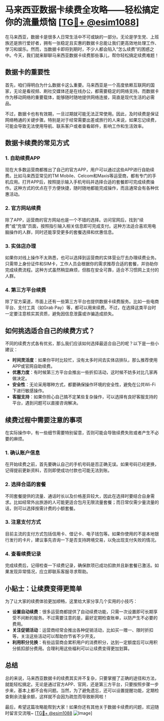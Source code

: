 # 马来西亚数据卡续费全攻略——轻松搞定你的流量烦恼 [[TG💪+ @esim1088](https://t.me/s/esim1088)]

在马来西亚，数据卡是很多人日常生活中不可或缺的一部分。无论是学生党、上班族还是旅行爱好者，拥有一张稳定且实惠的数据卡总能让我们更高效地处理工作、学习和娱乐。然而，当数据卡即将到期时，不少人都会陷入“怎么续费”的困惑之中。今天，我们就来聊聊马来西亚数据卡续费那些事儿，帮你轻松搞定续费难题！

## 数据卡的重要性

首先，咱们得明白为什么数据卡这么重要。马来西亚是一个高度依赖互联网的国家，无论是看视频、刷社交媒体还是在线办公，都需要稳定的网络支持。而数据卡作为移动网络的重要载体，能够随时随地提供网络连接，简直是现代生活的必需品。

不过，数据卡也有有效期，一旦过期就可能无法正常使用。因此，及时续费是保证网络畅通的关键步骤。特别是对于经常需要出差或旅行的人来说，如果忘记续费，可能会导致无法使用导航、联系客户或者查看邮件，影响工作和生活效率。

## 数据卡续费的常见方式

### 1. 自助续费APP

现在大多数运营商都推出了自己的官方APP，用户可以通过这些APP进行自助续费。比如马来西亚常见的TM Mobile、Celcom和Maxis等运营商，都有专门的手机应用。打开APP后，按照提示输入手机号码并选择合适的套餐即可完成续费操作。这种方式的优点在于方便快捷，随时随地都能完成操作，而且通常会有各种优惠活动。

### 2. 官方网站续费

除了APP，运营商的官方网站也是一个不错的选择。访问官网后，找到“续费”或“充值”页面，按照指引输入相关信息即可完成支付。这种方法适合喜欢用电脑操作的人群，同时还能享受更多的套餐选择和优惠信息。

### 3. 实体店办理

如果你对线上操作不太熟悉，也可以选择到运营商的实体营业厅去办理续费业务。只需带上身份证件和SIM卡，工作人员会根据你的需求推荐合适的套餐，并协助你完成续费流程。这种方式虽然稍显麻烦，但胜在安全可靠，适合不习惯网上支付的人群。

### 4. 第三方平台续费

除了官方渠道，市面上还有一些第三方平台也提供数据卡续费服务。比如一些电商平台、支付工具（如Grab Pay）等，都可以用来续费。不过，在选择这类平台时一定要注意核实其资质，避免因信息泄露或诈骗造成损失。

## 如何挑选适合自己的续费方式？

不同的续费方式各有优劣，那么我们应该如何选择最适合自己的呢？以下是一些小建议：

- **时间灵活度**：如果你平时比较忙，没有太多时间去实体店排队，那么推荐使用APP或官网自助续费。
- **优惠力度**：有时候第三方平台会推出一些折扣活动，这时候不妨多对比几家再做决定。
- **安全性**：无论采用哪种方式，都要确保操作环境的安全性，避免在公共Wi-Fi下进行敏感操作。
- **客服支持**：如果你担心自己搞不定某些复杂操作，可以选择有良好客服支持的平台，遇到问题可以直接咨询解决。

## 续费过程中需要注意的事项

在实际操作中，有一些细节需要特别留意，否则可能会导致续费失败或者产生不必要的麻烦。

### 1. 确认账户信息

在开始续费之前，首先要确认自己的手机号码是否正确无误。如果号码已经更换，记得提前更新资料，否则即使成功付款也可能无法到账。

### 2. 选择合适的套餐

不同套餐提供的流量、通话时长以及价格差异较大，因此在选择时要结合自身需求。比如经常外出旅游的人可能更适合包月无限流量套餐；而日常仅需少量流量的话，则可以选择按需计费的小额套餐。

### 3. 注意支付方式

目前主流的支付方式包括信用卡、借记卡、电子钱包等。如果你使用的不是本地银行发行的卡片，建议事先咨询一下是否支持跨境交易，以免出现支付失败的情况。

### 4. 查看续费记录

完成续费后，记得检查一下续费记录，确保款项已成功扣款并且新套餐已激活。如果发现异常情况，应立即联系客服寻求帮助。

## 小贴士：让续费变得更简单

为了让大家的续费体验更加顺畅，这里给大家分享几个实用的小技巧：

- **设置自动续费**：很多运营商都提供了自动续费功能，只需一次设置即可长期享受不间断的服务。不过需要注意的是，最好定期检查账单，以防产生不必要的费用。
- **关注促销活动**：运营商经常会推出各种促销活动，比如买一赠一、限时折扣等，关注这些活动可以帮助你节省不少开支。
- **利用积分兑换**：有些运营商会累积用户的消费积分，达到一定额度后可以用积分抵扣部分费用。合理利用这些福利可以让续费变得更加划算。

## 总结

总的来说，马来西亚数据卡的续费其实并不复杂，只要掌握了正确的途径和方法，就能轻松搞定。无论是通过官方APP、官网，还是第三方平台，只要按照步骤一步步来，基本上都不会有问题。当然，为了避免遗忘，还可以设置提醒功能，定期检查剩余流量余额，这样就不会因为疏忽而导致断网啦！

最后，希望这篇攻略能帮到大家！如果你还有其他关于数据卡续费的问题，欢迎随时留言交流哦~ [[TG💪+ @esim1088](https://t.me/s/esim1088) ![Image](https://i.postimg.cc/4NQfJmqS/Snipaste-2025-05-13-00-14-12.png)]